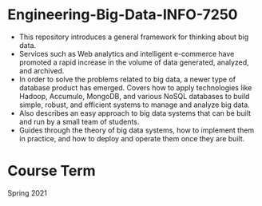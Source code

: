 # Engineering-Big-Data-INFO-7250

* This repository introduces a general framework for thinking about big data. 
* Services such as Web analytics and intelligent e-commerce have promoted a rapid increase in the volume of data generated, analyzed, and archived. 
* In order to solve the problems related to big data, a newer type of database product has emerged. Covers how to apply technologies like Hadoop, Accumulo, MongoDB, and various NoSQL databases to build simple, robust, and efficient systems to manage and analyze big data. 
* Also describes an easy approach to big data systems that can be built and run by a small team of students. 
* Guides through the theory of big data systems, how to implement them in practice, and how to deploy and operate them once they are built.

# Course Term 
Spring 2021
